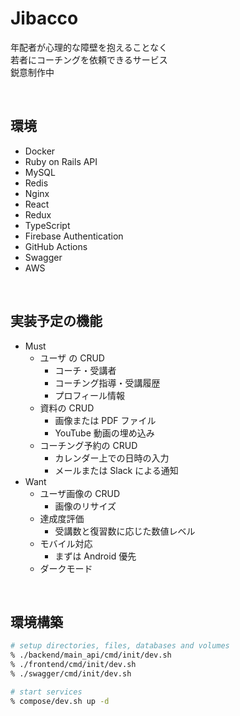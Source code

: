 # Jibacco

年配者が心理的な障壁を抱えることなく  
若者にコーチングを依頼できるサービス  
鋭意制作中

<br>

## 環境

- Docker
- Ruby on Rails API
- MySQL
- Redis
- Nginx
- React
- Redux
- TypeScript
- Firebase Authentication
- GitHub Actions
- Swagger
- AWS

<br>

## 実装予定の機能

- Must
  - ユーザ の CRUD
    - コーチ・受講者
    - コーチング指導・受講履歴
    - プロフィール情報
  - 資料の CRUD
    - 画像または PDF ファイル
    - YouTube 動画の埋め込み
  - コーチング予約の CRUD
    - カレンダー上での日時の入力
    - メールまたは Slack による通知
- Want
  - ユーザ画像の CRUD
    - 画像のリサイズ
  - 達成度評価
    - 受講数と復習数に応じた数値レベル
  - モバイル対応
    - まずは Android 優先
  - ダークモード

<br>

## 環境構築

```zsh
# setup directories, files, databases and volumes
% ./backend/main_api/cmd/init/dev.sh
% ./frontend/cmd/init/dev.sh
% ./swagger/cmd/init/dev.sh

# start services
% compose/dev.sh up -d
```
